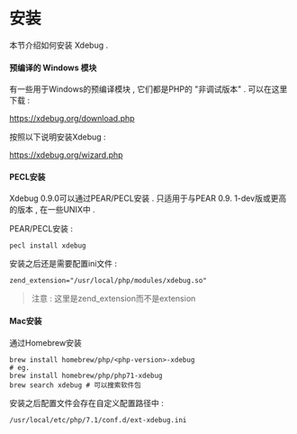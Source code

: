 # 安装

本节介绍如何安装 Xdebug . 

#### 预编译的 Windows 模块

有一些用于Windows的预编译模块 , 它们都是PHP的 "非调试版本" . 可以在这里下载 : 

https://xdebug.org/download.php

按照以下说明安装Xdebug : 

https://xdebug.org/wizard.php

#### PECL安装

Xdebug 0.9.0可以通过PEAR/PECL安装 . 只适用于与PEAR 0.9. 1-dev版或更高的版本 , 在一些UNIX中 . 

PEAR/PECL安装 : 

```
pecl install xdebug
```

安装之后还是需要配置ini文件 : 

```
zend_extension="/usr/local/php/modules/xdebug.so"
```

> 注意 : 这里是zend\_extension而不是extension

#### Mac安装

通过Homebrew安装

```
brew install homebrew/php/<php-version>-xdebug
# eg.
brew install homebrew/php/php71-xdebug
brew search xdebug # 可以搜索软件包
```

安装之后配置文件会存在自定义配置路径中 : 

```
/usr/local/etc/php/7.1/conf.d/ext-xdebug.ini
```



